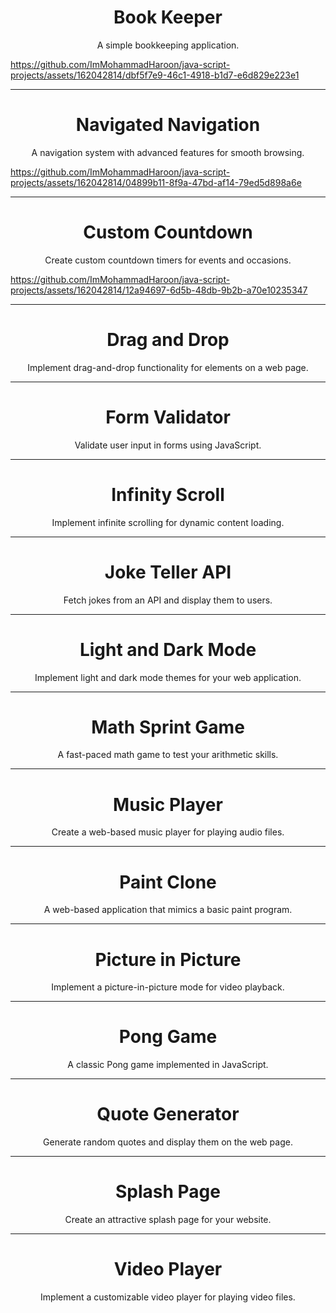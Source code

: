 <h1 align="center">Book Keeper</h1>

<p align="center">A simple bookkeeping application.</p>



https://github.com/ImMohammadHaroon/java-script-projects/assets/162042814/dbf5f7e9-46c1-4918-b1d7-e6d829e223e1


---

<h1 align="center">Navigated Navigation</h1>

<p align="center">A navigation system with advanced features for smooth browsing.</p>


https://github.com/ImMohammadHaroon/java-script-projects/assets/162042814/04899b11-8f9a-47bd-af14-79ed5d898a6e


---

<h1 align="center">Custom Countdown</h1>

<p align="center">Create custom countdown timers for events and occasions.</p>



https://github.com/ImMohammadHaroon/java-script-projects/assets/162042814/12a94697-6d5b-48db-9b2b-a70e10235347


---

<h1 align="center">Drag and Drop</h1>

<p align="center">Implement drag-and-drop functionality for elements on a web page.</p>

---

<h1 align="center">Form Validator</h1>

<p align="center">Validate user input in forms using JavaScript.</p>

---

<h1 align="center">Infinity Scroll</h1>

<p align="center">Implement infinite scrolling for dynamic content loading.</p>

---

<h1 align="center">Joke Teller API</h1>

<p align="center">Fetch jokes from an API and display them to users.</p>

---

<h1 align="center">Light and Dark Mode</h1>

<p align="center">Implement light and dark mode themes for your web application.</p>

---

<h1 align="center">Math Sprint Game</h1>

<p align="center">A fast-paced math game to test your arithmetic skills.</p>

---

<h1 align="center">Music Player</h1>

<p align="center">Create a web-based music player for playing audio files.</p>

---

<h1 align="center">Paint Clone</h1>

<p align="center">A web-based application that mimics a basic paint program.</p>

---

<h1 align="center">Picture in Picture</h1>

<p align="center">Implement a picture-in-picture mode for video playback.</p>

---

<h1 align="center">Pong Game</h1>

<p align="center">A classic Pong game implemented in JavaScript.</p>

---

<h1 align="center">Quote Generator</h1>

<p align="center">Generate random quotes and display them on the web page.</p>

---

<h1 align="center">Splash Page</h1>

<p align="center">Create an attractive splash page for your website.</p>

---

<h1 align="center">Video Player</h1>

<p align="center">Implement a customizable video player for playing video files.</p>
